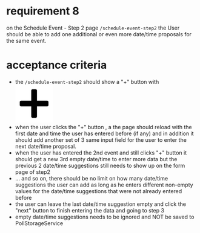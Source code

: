 # requirement 8
on the Schedule Event - Step 2 page `/schedule-event-step2` the User should be able to add one additional or even more date/time proposals for the same event. 

# acceptance criteria 
* the `/schedule-event-step2` should show a "+" button with   ![this image](Plus-Symbol-Transparent-small.png)
* when the user clicks the "+" button , a the page should reload with the first date and time the user has entered before (if any) and in addition it should add another set of 3 same input field for the user to enter the next date/time proposal.
* when the user has entered the 2nd event and still clicks "+" button it should get a new 3rd empty date/time to enter more data but the previous 2 date/time suggestions still needs to show up on the form page of step2 
* ... and so on, there should be no limit on how many date/time suggestions the user can add as long as he enters different non-empty values for the date/time suggestions that were not already entered before 
* the user can leave the last date/time suggestion empty and click the "next" button to finish entering the data and going to step 3
* empty date/time suggestions needs to be ignored and NOT be saved to PollStorageService 

  